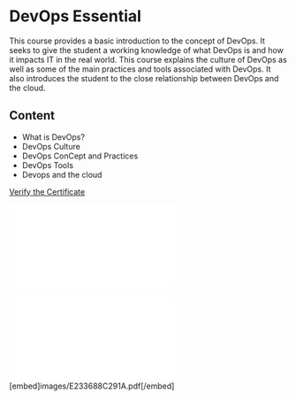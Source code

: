 
# DevOps Essential
This course provides a basic introduction to the concept of DevOps. It seeks to give the student a working knowledge of what DevOps is and how it impacts IT in the real world. This course explains the culture of DevOps as well as some of the main practices and tools associated with DevOps. It also introduces the student to the close relationship between DevOps and the cloud.

## Content
- What is DevOps?
- DevOps Culture
- DevOps ConCept and Practices
- DevOps Tools
- Devops and the cloud

[Verify the Certificate](https://verify.acloud.guru/E233688C291A)

![Certificate](images/E233688C291A.pdf)

<object data="images/E233688C291A.pdf" type="application/pdf" width="700px" height="700px">
</object>

<embed src="images/E233688C291A.pdf" type="application/pdf">
</embed>
[embed]images/E233688C291A.pdf[/embed]